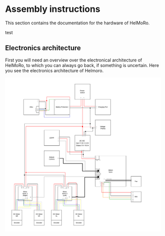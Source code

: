 # Assembly instructions

This section contains the documentation for the hardware of HelMoRo.

test

## Electronics architecture

First you will need an overview over the electronical architecture of HelMoRo, to which you can always go back, if something is uncertain.
Here you see the electronics architecture of Helmoro.

![Electronical architecture](helmoro_electronical_architecture.drawio.png)

